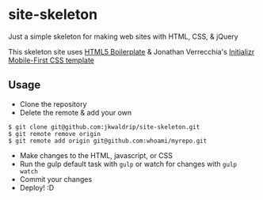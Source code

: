 # site-skeleton
Just a simple skeleton for making web sites with HTML, CSS, &amp; jQuery


This skeleton site uses [HTML5 Boilerplate](https://html5boilerplate.com/) & Jonathan Verrecchia's [Initializr](http://www.initializr.com/) [Mobile-First CSS template](http://verekia.com/initializr/responsive-template/)

## Usage

- Clone the repository
- Delete the remote & add your own

```
$ git clone git@github.com:jkwaldrip/site-skeleton.git
$ git remote remove origin
$ git remote add origin git@github.com:whoami/myrepo.git
```

- Make changes to the HTML, javascript, or CSS
- Run the gulp default task with `gulp` or watch for changes with `gulp watch`
- Commit your changes
- Deploy! :D
